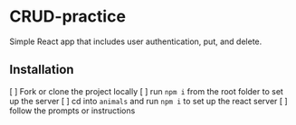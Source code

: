 # CRUD-practice

Simple React app that includes user authentication, put, and delete. 

## Installation

[ ] Fork or clone the project locally
[ ] run `npm i` from the root folder to set up the server
[ ] cd into `animals` and run `npm i` to set up the react server
[ ] follow the prompts or instructions
